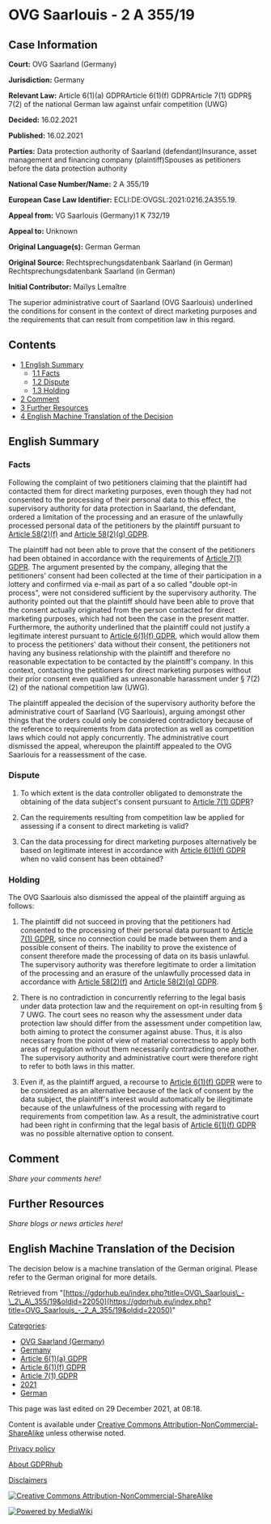 # OVG Saarlouis - 2 A 355/19

## Case Information

**Court:** OVG Saarland (Germany)

**Jurisdiction:** Germany

**Relevant Law:** Article 6(1)(a) GDPRArticle 6(1)(f) GDPRArticle 7(1) GDPR§ 7(2) of the national German law against unfair competition (UWG)

**Decided:** 16.02.2021

**Published:** 16.02.2021

**Parties:** Data protection authority of Saarland (defendant)Insurance, asset management and financing company (plaintiff)Spouses as petitioners before the data protection authority

**National Case Number/Name:** 2 A 355/19

**European Case Law Identifier:** ECLI:DE:OVGSL:2021:0216.2A355.19.

**Appeal from:** VG Saarlouis (Germany)1 K 732/19

**Appeal to:** Unknown

**Original Language(s):** German German

**Original Source:** Rechtsprechungsdatenbank Saarland (in German) Rechtsprechungsdatenbank Saarland (in German)

**Initial Contributor:** Maïlys Lemaître

The superior administrative court of Saarland (OVG Saarlouis) underlined the conditions for consent in the context of direct marketing purposes and the requirements that can result from competition law in this regard.

## Contents

*   [1 English Summary](#English_Summary)
    *   [1.1 Facts](#Facts)
    *   [1.2 Dispute](#Dispute)
    *   [1.3 Holding](#Holding)
*   [2 Comment](#Comment)
*   [3 Further Resources](#Further_Resources)
*   [4 English Machine Translation of the Decision](#English_Machine_Translation_of_the_Decision)

## English Summary

### Facts

Following the complaint of two petitioners claiming that the plaintiff had contacted them for direct marketing purposes, even though they had not consented to the processing of their personal data to this effect, the supervisory authority for data protection in Saarland, the defendant, ordered a limitation of the processing and an erasure of the unlawfully processed personal data of the petitioners by the plaintiff pursuant to [Article 58(2)(f)](/index.php?title=Article_58_GDPR#2f "Article 58 GDPR") and [Article 58(2)(g) GDPR](/index.php?title=Article_58_GDPR#2g "Article 58 GDPR").

The plaintiff had not been able to prove that the consent of the petitioners had been obtained in accordance with the requirements of [Article 7(1) GDPR](/index.php?title=Article_7_GDPR#1 "Article 7 GDPR"). The argument presented by the company, alleging that the petitioners' consent had been collected at the time of their participation in a lottery and confirmed via e-mail as part of a so called "double opt-in process", were not considered sufficient by the supervisory authority. The authority pointed out that the plaintiff should have been able to prove that the consent actually originated from the person contacted for direct marketing purposes, which had not been the case in the present matter. Furthermore, the authority underlined that the plaintiff could not justify a legitimate interest pursuant to [Article 6(1)(f) GDPR](/index.php?title=Article_6_GDPR#1f "Article 6 GDPR"), which would allow them to process the petitioners' data without their consent, the petitioners not having any business relationship with the plaintiff and therefore no reasonable expectation to be contacted by the plaintiff's company. In this context, contacting the petitioners for direct marketing purposes without their prior consent even qualified as unreasonable harassment under § 7(2)(2) of the national competition law (UWG).

The plaintiff appealed the decision of the supervisory authority before the administrative court of Saarland (VG Saarlouis), arguing amongst other things that the orders could only be considered contradictory because of the reference to requirements from data protection as well as competition laws which could not apply concurrently. The administrative court dismissed the appeal, whereupon the plaintiff appealed to the OVG Saarlouis for a reassessment of the case.

### Dispute

1) To which extent is the data controller obligated to demonstrate the obtaining of the data subject's consent pursuant to [Article 7(1) GDPR](/index.php?title=Article_7_GDPR#1 "Article 7 GDPR")?

2) Can the requirements resulting from competition law be applied for assessing if a consent to direct marketing is valid?

3) Can the data processing for direct marketing purposes alternatively be based on legitimate interest in accordance with [Article 6(1)(f) GDPR](/index.php?title=Article_6_GDPR#1f "Article 6 GDPR") when no valid consent has been obtained?

### Holding

The OVG Saarlouis also dismissed the appeal of the plaintiff arguing as follows:

1) The plaintiff did not succeed in proving that the petitioners had consented to the processing of their personal data pursuant to [Article 7(1) GDPR](/index.php?title=Article_7_GDPR#1 "Article 7 GDPR"), since no connection could be made between them and a possible consent of theirs. The inability to prove the existence of consent therefore made the processing of data on its basis unlawful. The supervisory authority was therefore legitimate to order a limitation of the processing and an erasure of the unlawfully processed data in accordance with [Article 58(2)(f)](/index.php?title=Article_58_GDPR#2f "Article 58 GDPR") and [Article 58(2)(g) GDPR](/index.php?title=Article_58_GDPR#2g "Article 58 GDPR").

2) There is no contradiction in concurrently referring to the legal basis under data protection law and the requirement on opt-in resulting from § 7 UWG. The court sees no reason why the assessment under data protection law should differ from the assessment under competition law, both aiming to protect the consumer against abuse. Thus, it is also necessary from the point of view of material correctness to apply both areas of regulation without them necessarily contradicting one another. The supervisory authority and administrative court were therefore right to refer to both laws in this matter.

3) Even if, as the plaintiff argued, a recourse to [Article 6(1)(f) GDPR](/index.php?title=Article_6_GDPR#1f "Article 6 GDPR") were to be considered as an alternative because of the lack of consent by the data subject, the plaintiff's interest would automatically be illegitimate because of the unlawfulness of the processing with regard to requirements from competition law. As a result, the administrative court had been right in confirming that the legal basis of [Article 6(1)(f) GDPR](/index.php?title=Article_6_GDPR#1f "Article 6 GDPR") was no possible alternative option to consent.

## Comment

_Share your comments here!_

## Further Resources

_Share blogs or news articles here!_

## English Machine Translation of the Decision

The decision below is a machine translation of the German original. Please refer to the German original for more details.

Retrieved from "[https://gdprhub.eu/index.php?title=OVG\_Saarlouis\_-\_2\_A\_355/19&oldid=22050](https://gdprhub.eu/index.php?title=OVG_Saarlouis_-_2_A_355/19&oldid=22050)"

[Categories](/index.php?title=Special:Categories "Special:Categories"):

*   [OVG Saarland (Germany)](/index.php?title=Category:OVG_Saarland_\(Germany\) "Category:OVG Saarland (Germany)")
*   [Germany](/index.php?title=Category:Germany "Category:Germany")
*   [Article 6(1)(a) GDPR](/index.php?title=Category:Article_6\(1\)\(a\)_GDPR "Category:Article 6(1)(a) GDPR")
*   [Article 6(1)(f) GDPR](/index.php?title=Category:Article_6\(1\)\(f\)_GDPR "Category:Article 6(1)(f) GDPR")
*   [Article 7(1) GDPR](/index.php?title=Category:Article_7\(1\)_GDPR "Category:Article 7(1) GDPR")
*   [2021](/index.php?title=Category:2021 "Category:2021")
*   [German](/index.php?title=Category:German "Category:German")

This page was last edited on 29 December 2021, at 08:18.

Content is available under [Creative Commons Attribution-NonCommercial-ShareAlike](https://creativecommons.org/licenses/by-nc-sa/4.0/) unless otherwise noted.

[Privacy policy](/index.php?title=GDPRhub:Privacy_policy)

[About GDPRhub](/index.php?title=GDPRhub:About)

[Disclaimers](/index.php?title=GDPRhub:General_disclaimer)

[![Creative Commons Attribution-NonCommercial-ShareAlike](/resources/assets/licenses/cc-by-nc-sa.png)](https://creativecommons.org/licenses/by-nc-sa/4.0/)

[![Powered by MediaWiki](/resources/assets/poweredby_mediawiki_88x31.png)](https://www.mediawiki.org/)